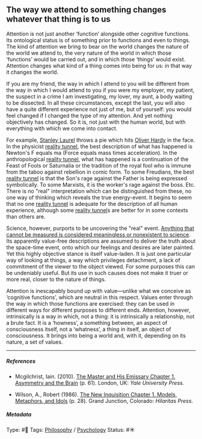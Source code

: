 ## The way we attend to something changes whatever that thing is to us

Attention is not just another ‘function’ alongside other cognitive functions. Its ontological status is of something prior to functions and even to things. The kind of attention we bring to bear on the world changes the nature of the world we attend to, the very nature of the world in which those ‘functions’ would be carried out, and in which those ‘things’ would exist. Attention changes what kind of a thing comes into being for us: in that way it changes the world. 

If you are my friend, the way in which I attend to you will be different from the way in which I would attend to you if you were my employer, my patient, the suspect in a crime I am investigating, my lover, my aunt, a body waiting to be dissected. In all these circumstances, except the last, you will also have a quite different experience not just of me, but of yourself: you would feel changed if I changed the type of my attention. And yet nothing objectively has changed. So it is, not just with the human world, but with everything with which we come into contact. 

For example, [Stanley Laurel]() throws a pie which hits [Oliver Hardy]() in the face. In the physicist [reality tunnel](Reality%20tunnel.md), the best description of what has happened is Newton's F equals ma (Force equals mass times acceleration). In the anthropological [reality tunnel](Reality%20tunnel.md), what has happened is a continuation of the Feast of Fools or Saturnalia or the tradition of the royal fool who is immune from the taboo against rebellion in comic form. To some Freudians, the best [reality tunnel](Reality%20tunnel.md) is that the Son's rage against the Father is being expressed symbolically. To some Marxists, it is the worker's rage against the boss. Etc. There is no "real" interpretation which can be distinguished from these, no one way of thinking which reveals the true energy-event. It begins to seem that no one [reality tunnel](Reality%20tunnel.md) is adequate for the description of all human experience, although some [reality tunnel](Reality%20tunnel.md)s are better for in some contexts than others are. 

Science, however, purports to be uncovering the "real" event. [Anything that cannot be measured is considered meaningless or nonexistent to science](Anything%20that%20cannot%20be%20measured%20is%20considered%20meaningless%20or%20nonexistent%20to%20science.md). Its apparently value-free descriptions are assumed to deliver the truth about the space-time event, onto which our feelings and desires are later painted. Yet this highly objective stance is itself value-laden. It is just one particular way of looking at things, a way which privileges detachment, a lack of commitment of the viewer to the object viewed. For some purposes this can be undeniably useful. But its use in such causes does not make it truer or more real, closer to the nature of things.

Attention is inescapably bound up with value—unlike what we conceive as ‘cognitive functions’, which are neutral in this respect. Values enter through the way in which those functions are exercised: they can be used in different ways for different purposes to different ends. Attention, however, intrinsically is a way in which, not a thing: it is intrinsically a relationship, not a brute fact. It is a ‘howness’, a something between, an aspect of consciousness itself, not a ‘whatness’, a thing in itself, an object of consciousness. It brings into being a world and, with it, depending on its nature, a set of values.

---

##### References

* Mcgilchrist, Iain. (2010). [The Master and His Emissary Chapter 1. Asymmetry and the Brain](The%20Master%20and%20His%20Emissary%20Chapter%201.%20Asymmetry%20and%20the%20Brain.md) (p. 61). London, UK: *Yale University Press.*

* Wilson, A., Robert (1986). [The New Inquisition Chapter 1. Models, Metaphors, and Idols](The%20New%20Inquisition%20Chapter%201.%20Models,%20Metaphors,%20and%20Idols.md) (p. 28). Grand Junction, Colorado: *Hilaritas Press*.

##### Metadata

Type: #🔴 
Tags: [Philosophy](Philosophy.md) / [Psychology](Psychology.md) 
Status: #☀️ 
